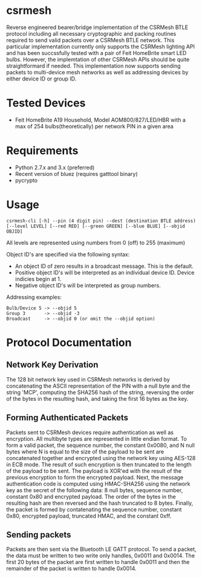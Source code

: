 # csrmesh
Reverse engineered bearer/bridge implementation of the CSRMesh BTLE protocol including all necessary cryptographic and packing routines required to send valid packets over a CSRMesh BTLE network. This particular implementation currently only supports the CSRMesh lighting API and has been succssfully tested with a pair of Feit HomeBrite smart LED bulbs. However, the implemtation of other CSRMesh APIs should be quite straightformard if needed. This implementation now supports sending packets to multi-device mesh networks as well as addressing devices by either device ID or group ID.

# Tested Devices
 * Feit HomeBrite A19 Household, Model AOM800/827/LED/HBR with a max of 254 bulbs(theoretically) per network PIN in a given area

# Requirements
 * Python 2.7.x and 3.x (preferred)
 * Recent version of bluez (requires gatttool binary)
 * pycrypto

# Usage
    csrmesh-cli [-h] --pin (4 digit pin) --dest (destination BTLE address) 
    [--level LEVEL] [--red RED] [--green GREEN] [--blue BLUE] [--objid OBJID]

All levels are represented using numbers from 0 (off) to 255 (maximum)

Object ID's are specified via the following syntax:
 * An object ID of zero results in a broadcast message. This is the default.
 * Positive object ID's will be interpreted as an individual device ID. Device indicies begin at 1.
 * Negative object ID's will be interpreted as group numbers.
 
Addressing examples:

    Bulb/Device 5 -> --objid 5 
    Group 3       -> --objid -3
    Broadcast     -> --objid 0 (or omit the --objid option)

# Protocol Documentation
## Network Key Derivation
The 128 bit network key used in CSRMesh networks is derived by concatenating the ASCII representation of the PIN with a null byte and the string 'MCP', computing the SHA256 hash of the string, reversing the order of the bytes in the resulting hash, and taking the first 16 bytes as the key.

## Forming Authenticated Packets
Packets sent to CSRMesh devices require authentication as well as encryption. All multibyte types are represented in little endian format. To form a valid packet, the sequence number, the constant 0x0080, and N null bytes where N is equal to the size of the payload to be sent are concatenated together and encrypted using the network key using AES-128 in ECB mode. The result of such encryption is then truncated to the length of the payload to be sent. The payload is XOR'ed with the result of the previous encryption to form the encrypted payload. Next, the message authentication code is computed using HMAC-SHA256 using the network key as the secret of the following data: 8 null bytes, sequence number, constant 0x80 and encrypted payload. The order of the bytes in the resulting hash are then reversed and the hash truncated to 8 bytes. Finally, the packet is formed by contatenating the sequence number, constant 0x80, encrypted payload, truncated HMAC, and the constant 0xff.

## Sending packets
Packets are then sent via the Bluetooth LE GATT protocol. To send a packet, the data must be written to two write only handles, 0x0011 and 0x0014. The first 20 bytes of the packet are first written to handle 0x0011 and then the remainder of the packet is written to handle 0x0014.
